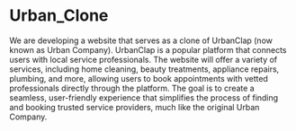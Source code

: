 # Urban_Clone
We are developing a website that serves as a clone of UrbanClap (now known as Urban Company). UrbanClap is a popular platform that connects users with local service professionals. The website will offer a variety of services, including home cleaning, beauty treatments, appliance repairs, plumbing, and more, allowing users to book appointments with vetted professionals directly through the platform. The goal is to create a seamless, user-friendly experience that simplifies the process of finding and booking trusted service providers, much like the original Urban Company.
